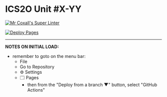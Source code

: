 # ICS2O Unit #X-YY

[![Mr Coxall's Super Linter](https://github.com/JackTurcs/Unit2-01-JS-HelloWorld/workflows/Mr%20Coxall's%20Super%20Linter/badge.svg)](https://github.com/JackTurcs/Unit2-01-JS-HelloWorld/actions)

[![Deploy Pages](https://github.com/JackTurcs/Unit2-01-JS-HelloWorld/workflows/Deploy%20Pages/badge.svg)](https://github.com/JackTurcs/Unit2-01-JS-HelloWorld/actions)


---

**NOTES ON INITIAL LOAD:**
- remember to goto on the menu bar:
  - File
  - Go to Repository
  - ⚙ Settings
  - 🗔 Pages
    - then from the "Deploy from a branch ▼" button, select "GitHub Actions"
